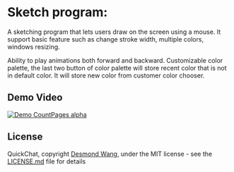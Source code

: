 # Sketch program:
A sketching program that lets users draw on the screen using a mouse. It support basic feature such as change stroke width, multiple colors, windows resizing.


Ability to play animations both forward and backward.
Customizable color palette, the last two button of color palette will store recent color that is not in default color. It will store new color from customer color chooser.

## Demo Video
[![Demo CountPages alpha](https://j.gifs.com/kZnmAE.gif)](https://youtu.be/mgfCKeRFI-8)

## License
QuickChat, copyright [Desmond Wang](https://github.com/desmond-wang), under the MIT license - see the [LICENSE.md](LICENSE.md) file for details
